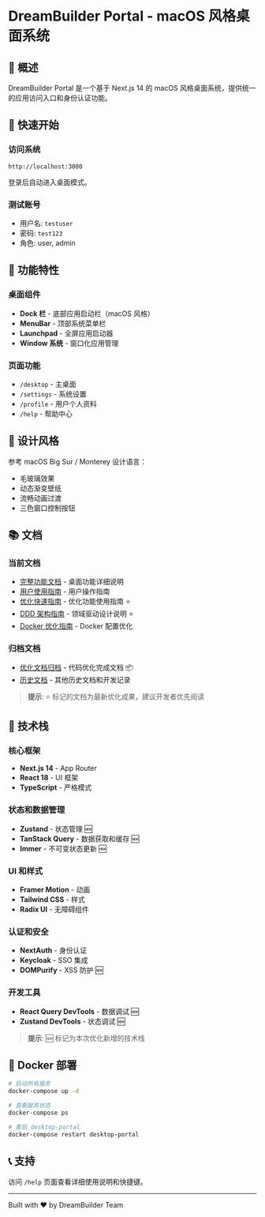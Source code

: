 # DreamBuilder Portal - macOS 风格桌面系统

## 📖 概述

DreamBuilder Portal 是一个基于 Next.js 14 的 macOS 风格桌面系统，提供统一的应用访问入口和身份认证功能。

## 🚀 快速开始

### 访问系统

```
http://localhost:3000
```

登录后自动进入桌面模式。

### 测试账号

- 用户名: `testuser`
- 密码: `test123`
- 角色: user, admin

## 📱 功能特性

### 桌面组件

- **Dock 栏** - 底部应用启动栏（macOS 风格）
- **MenuBar** - 顶部系统菜单栏
- **Launchpad** - 全屏应用启动器
- **Window 系统** - 窗口化应用管理

### 页面功能

- `/desktop` - 主桌面
- `/settings` - 系统设置
- `/profile` - 用户个人资料  
- `/help` - 帮助中心

## 🎨 设计风格

参考 macOS Big Sur / Monterey 设计语言：
- 毛玻璃效果
- 动态渐变壁纸
- 流畅动画过渡
- 三色窗口控制按钮

## 📚 文档

### 当前文档
- [完整功能文档](./DESKTOP-FEATURES-COMPLETE.md) - 桌面功能详细说明
- [用户使用指南](../README-DESKTOP.md) - 用户操作指南
- [优化快速指南](./OPTIMIZATION_QUICK_GUIDE.md) - 优化功能使用指南 ⭐
- [DDD 架构指南](./DDD_ARCHITECTURE_GUIDE.md) - 领域驱动设计说明 ⭐
- [Docker 优化指南](./DOCKER_OPTIMIZATION_GUIDE.md) - Docker 配置优化

### 归档文档
- [优化文档归档](./archive/optimization/) - 代码优化完成文档 📦
- [历史文档](./archive/) - 其他历史文档和开发记录

> **提示**: ⭐ 标记的文档为最新优化成果，建议开发者优先阅读

## 🔧 技术栈

### 核心框架
- **Next.js 14** - App Router
- **React 18** - UI 框架
- **TypeScript** - 严格模式

### 状态和数据管理
- **Zustand** - 状态管理 🆕
- **TanStack Query** - 数据获取和缓存 🆕
- **Immer** - 不可变状态更新 🆕

### UI 和样式
- **Framer Motion** - 动画
- **Tailwind CSS** - 样式
- **Radix UI** - 无障碍组件

### 认证和安全
- **NextAuth** - 身份认证
- **Keycloak** - SSO 集成
- **DOMPurify** - XSS 防护 🆕

### 开发工具
- **React Query DevTools** - 数据调试 🆕
- **Zustand DevTools** - 状态调试 🆕

> **提示**: 🆕 标记为本次优化新增的技术栈

## 🐳 Docker 部署

```bash
# 启动所有服务
docker-compose up -d

# 查看服务状态
docker-compose ps

# 重启 desktop-portal
docker-compose restart desktop-portal
```

## 📞 支持

访问 `/help` 页面查看详细使用说明和快捷键。

---

Built with ❤️ by DreamBuilder Team
